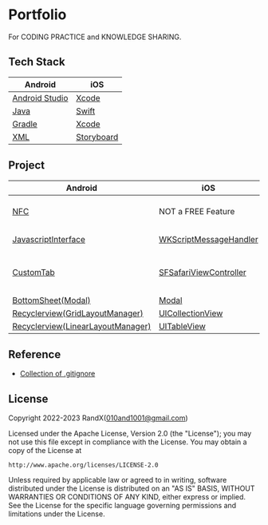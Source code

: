 # Portfolio

For CODING PRACTICE and KNOWLEDGE SHARING.

## Tech Stack

| Android | iOS |
| ----------- | ----------- |
| [Android Studio](https://developer.android.com/studio)                         | [Xcode](https://developer.apple.com/xcode/resources/) |
| [Java](https://en.wikipedia.org/wiki/Java_(programming_language))              | [Swift](https://www.swift.org/about/) |
| [Gradle](https://gradle.org/)                                                  | [Xcode](https://developer.apple.com/xcode/resources/)  |
| [XML](https://developer.android.com/develop/ui/views/layout/declaring-layout)  | [Storyboard](https://developer.apple.com/library/archive/documentation/General/Conceptual/Devpedia-CocoaApp/Storyboard.html) |

## Project

| Android | iOS | Remarks |
| ----------- | ----------- | ----------- |
| [NFC](/Android/NFC/)                                        | NOT a FREE Feature                                     | NFC, Reader, Emulator |
| [JavascriptInterface](/Android/JavascriptInterface/)        | [WKScriptMessageHandler](/iOS/WKScriptMessageHandler/) | WebView, Web⇄Native |
| [CustomTab](/Android/CustomTab/)                            | [SFSafariViewController](/iOS/SFSafariViewController/) | WebView, Native Browser Features |
| [BottomSheet(Modal)](/Android/BottomSheet/)                 | [Modal](/iOS/Modal/)                                   | UI, Modality |
| [Recyclerview(GridLayoutManager)](/Android/RecyclerView/)   | [UICollectionView](/iOS/UICollectionView/)             | UI, Grid |
| [Recyclerview(LinearLayoutManager)](/Android/RecyclerView/) | [UITableView](/iOS/UITableView/)                       | UI, List |

## Reference

- [Collection of .gitignore](https://github.com/github/gitignore)

## License

Copyright 2022-2023 RandX(<010and1001@gmail.com>)

Licensed under the Apache License, Version 2.0 (the "License");
you may not use this file except in compliance with the License.
You may obtain a copy of the License at

    http://www.apache.org/licenses/LICENSE-2.0

Unless required by applicable law or agreed to in writing, software
distributed under the License is distributed on an "AS IS" BASIS,
WITHOUT WARRANTIES OR CONDITIONS OF ANY KIND, either express or implied.
See the License for the specific language governing permissions and
limitations under the License.
